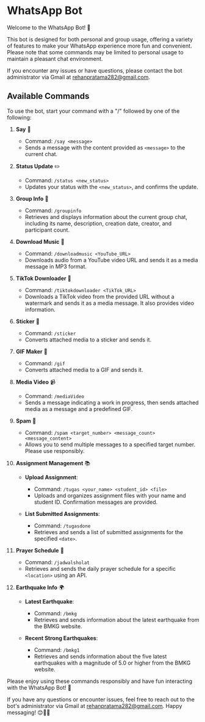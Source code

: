 # WhatsApp Bot

Welcome to the WhatsApp Bot! 🤖

This bot is designed for both personal and group usage, offering a variety of features to make your WhatsApp experience more fun and convenient. Please note that some commands may be limited to personal usage to maintain a pleasant chat environment.

If you encounter any issues or have questions, please contact the bot administrator via Gmail at rehanpratama282@gmail.com. 

## Available Commands

To use the bot, start your command with a "/" followed by one of the following:

1. **Say** 💬
   - Command: `/say <message>`
   - Sends a message with the content provided as `<message>` to the current chat.

2. **Status Update** ✏️
   - Command: `/status <new_status>`
   - Updates your status with the `<new_status>`, and confirms the update.

3. **Group Info** 👥
   - Command: `/groupinfo`
   - Retrieves and displays information about the current group chat, including its name, description, creation date, creator, and participant count.

4. **Download Music** 🎵
   - Command: `/downloadmusic <YouTube_URL>`
   - Downloads audio from a YouTube video URL and sends it as a media message in MP3 format.

5. **TikTok Downloader** 📱
   - Command: `/tiktokdownloader <TikTok_URL>`
   - Downloads a TikTok video from the provided URL without a watermark and sends it as a media message. It also provides video information.

6. **Sticker** 🎨
   - Command: `/sticker`
   - Converts attached media to a sticker and sends it.

7. **GIF Maker** 🎥
   - Command: `/gif`
   - Converts attached media to a GIF and sends it.

8. **Media Video** 📹
   - Command: `/mediaVideo`
   - Sends a message indicating a work in progress, then sends attached media as a message and a predefined GIF.

9. **Spam** 📢
   - Command: `/spam <target_number> <message_count> <message_content>`
   - Allows you to send multiple messages to a specified target number. Please use responsibly.

10. **Assignment Management** 📚
    - **Upload Assignment**:
      - Command: `/tugas <your_name> <student_id> <file>`
      - Uploads and organizes assignment files with your name and student ID. Confirmation messages are provided.

    - **List Submitted Assignments**:
      - Command: `/tugasdone`
      - Retrieves and sends a list of submitted assignments for the specified `<date>`.

11. **Prayer Schedule** 🕌
    - Command: `/jadwalsholat`
    - Retrieves and sends the daily prayer schedule for a specific `<location>` using an API.

12. **Earthquake Info** 🌍
    - **Latest Earthquake**:
      - Command: `/bmkg`
      - Retrieves and sends information about the latest earthquake from the BMKG website.

    - **Recent Strong Earthquakes**:
      - Command: `/bmkg1`
      - Retrieves and sends information about the five latest earthquakes with a magnitude of 5.0 or higher from the BMKG website.

Please enjoy using these commands responsibly and have fun interacting with the WhatsApp Bot! 🎉

If you have any questions or encounter issues, feel free to reach out to the bot's administrator via Gmail at rehanpratama282@gmail.com. Happy messaging! 😊📱🤖
